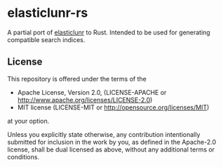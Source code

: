 # elasticlunr-rs

A partial port of [elasticlunr](https://github.com/weixsong/elasticlunr.js) to Rust. Intended to be used for generating compatible search indices.

## License

This repository is offered under the terms of the

- Apache License, Version 2.0, (LICENSE-APACHE or http://www.apache.org/licenses/LICENSE-2.0)
- MIT license (LICENSE-MIT or http://opensource.org/licenses/MIT)

at your option.

Unless you explicitly state otherwise, any contribution intentionally submitted for inclusion in the work by you, as defined in the Apache-2.0 license, shall be dual licensed as above, without any additional terms or conditions.